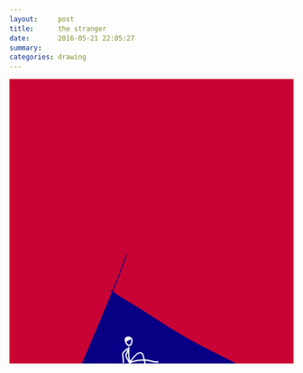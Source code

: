 ```yaml
---
layout:     post
title:      the stranger
date:       2016-05-21 22:05:27
summary:    
categories: drawing
---
```

![the stranger](/images/diary/the-stranger.png "I'd been happy, and that I was happy still.")
